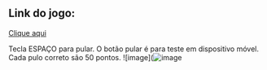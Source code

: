 ## Link do jogo: 
[Clique aqui](https://rafaelontour.github.io/mario/)

Tecla ESPAÇO para pular.
O botão pular é para teste em dispositivo móvel.
Cada pulo correto são 50 pontos.
![image](![image](https://github.com/rafaelontour/mario/assets/86817231/d37f00cd-c912-43fc-91fd-6140b4388115)

